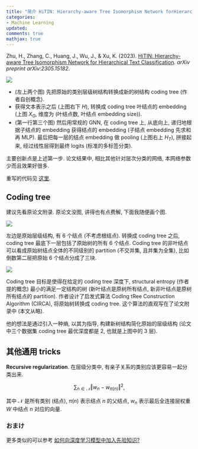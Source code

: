 ```yaml
---
title: "简介 HiTIN: Hierarchy-aware Tree Isomorphism Network forHierarchical Text Classification"
categories: 
- Machine Learning
updated: 
comments: true
mathjax: true
---
```


Zhu, H., Zhang, C., Huang, J., Wu, J., & Xu, K. (2023). [HiTIN: Hierarchy-aware Tree Isomorphism Network for Hierarchical Text Classification](https://arxiv.org/abs/2305.15182). *arXiv preprint arXiv:2305.15182*.

![](https://shiina18.github.io/assets/posts/images/443714011249392.png)

- (左上两个图) 先把原始的类别层级树结构转换成新的树结构 coding tree (作者自创概念). 
- 获得文本表示之后 (上图右下 $H$), 转换成 coding tree 叶结点的 embedding (上图 $X_G$, 维度为 (叶结点数, 叶结点 embedding size)).
- (第一行第三个图) 然后用常规的 GNN, 在 coding tree 上, 从底向上, 递归地根据子结点的 embedding 获得结点的 embedding (子结点 embedding 先求和再 MLP). 最后把每一层的结点 embedding 做 pooling (上图右上 $H_T$), 拼接起来, 经过线性层得到最终 logits (标准的多标签分类).

主要创新点是上述第一步. 论文结果中, 相比其他针对层次分类的网络, 本网络参数少而且效果好很多.

重写的代码见 [这里](https://github.com/Shiina18/HiTIN-standalone).

<!-- more -->

## Coding tree

建议先看原论文附录. 原论文没图, 讲得也有点费解, 下面我随便画个图.

![](https://shiina18.github.io/assets/posts/images/538054910230967.png)

左边是原始层级结构, 有 6 个结点 (不考虑根结点). 转换成 coding tree 之后, coding tree 最底下一层包括了原始树的所有 6 个结点. Coding tree 的非叶结点可以看成原始树结点全体的不同级别的 partition (不交并集, 且并集为全集), 比如倒数第二层把原始 6 个结点分成了三块.

![](https://shiina18.github.io/assets/posts/images/206815810249393.png)

Coding tree 目标是使得在给定的 coding tree 深度下, structural entropy (作者提的概念) 最小的满足一定结构的树 (新叶结点是原树所有结点, 新非叶结点是原树所有结点的 partition). 作者设计了启发式算法 CodIng tRee Construction Algorithm (CIRCA), 将原始树转换成 coding tree. 这个算法的直观写在了论文附录中 (本文从略).

他的想法是通过引入一种熵, 以其为指导, 构建新树结构简化原始的层级结构 (论文中三个数据集 coding tree 最优深度都是 2, 也就是上图中的 3 层).

## 其他通用 tricks

**Recursive regularization**. 在层级分类中, 有亲子关系的类别应该更容易一起分类出来.

$$
\sum_{n \in \mathcal N} \Vert w_n - w_{\pi(n)} \Vert^2,
$$

其中 $\mathcal N$ 是所有类别 (结点), $\pi(n)$ 表示结点 $n$ 的父结点, $w_n$ 表示最后全连接层权重 $W$ 中结点 $n$ 对应的向量.

### おまけ

更多类似的可以参考 [如何向深度学习模型中加入先验知识?](https://www.zhihu.com/question/279012198/answer/2309062502)
